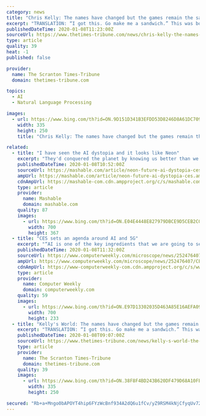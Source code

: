 ```yaml
---
category: news
title: "Chris Kelly: The names have changed but the games remain the same"
excerpt: "TRANSLATION: “I got this. Go make me a sandwich.” This was bound to be a rocky relationship. The Brazils — the family in perpetual political combat with Notarianni and the Parker House wing of the Democratic Machine — hand-picked Domenick to ..."
publishedDateTime: 2020-01-08T11:23:00Z
sourceUrl: https://www.thetimes-tribune.com/news/chris-kelly-the-names-have-changed-but-the-games-remain-the-same-1.2580672
type: article
quality: 39
heat: -1
published: false

provider:
  name: The Scranton Times-Tribune
  domain: thetimes-tribune.com

topics:
  - AI
  - Natural Language Processing

images:
  - url: https://www.bing.com/th?id=ON.9D151D341B3EFDD53D8246D8A61DC709
    width: 335
    height: 250
    title: "Chris Kelly: The names have changed but the games remain the same"

related:
  - title: "I have seen the AI dystopia and it looks like Neon"
    excerpt: "They'd conquered the planet by knowing us better than we knew ourselves. It seemed like humanity to create its first self-aware AI in the form of ads. The story made few waves, but I could never let go of the Vert concept. The more marketing became automated, the more ads learned about us, the closer the world of the Verts seemed. They were ..."
    publishedDateTime: 2020-01-08T10:52:00Z
    sourceUrl: https://mashable.com/article/neon-future-ai-dystopia-ces/
    ampUrl: https://mashable.com/article/neon-future-ai-dystopia-ces.amp
    cdnAmpUrl: https://mashable-com.cdn.ampproject.org/c/s/mashable.com/article/neon-future-ai-dystopia-ces.amp
    type: article
    provider:
      name: Mashable
      domain: mashable.com
    quality: 87
    images:
      - url: https://www.bing.com/th?id=ON.E04E4448E827979DBCE9D5CEB2C0AF5E
        width: 700
        height: 367
  - title: "CES sets an agenda around AI and 5G"
    excerpt: "“AI is one of the key ingredients that we are going to see for the coming decade ... That translated into the portfolio in personalised services, fast chips and robust infrastructure to ensure a smooth customer experience. \"This could be a challenge and an opportunity but we will be ready for the age of experience,\" he said."
    publishedDateTime: 2020-01-08T11:32:00Z
    sourceUrl: https://www.computerweekly.com/microscope/news/252476407/CES-sets-an-agenda-around-AI-and-5G
    ampUrl: https://www.computerweekly.com/microscope/news/252476407/CES-sets-an-agenda-around-AI-and-5G?amp=1
    cdnAmpUrl: https://www-computerweekly-com.cdn.ampproject.org/c/s/www.computerweekly.com/microscope/news/252476407/CES-sets-an-agenda-around-AI-and-5G?amp=1
    type: article
    provider:
      name: Computer Weekly
      domain: computerweekly.com
    quality: 59
    images:
      - url: https://www.bing.com/th?id=ON.E97D13302035D463A85E16AEFA096989
        width: 700
        height: 233
  - title: "Kelly's World: The names have changed but the games remain the same"
    excerpt: "TRANSLATION: “I got this. Go make me a sandwich.” This was bound to be a rocky relationship. The Brazils — the family in perpetual political combat with Notarianni and the Parker House wing of the Democratic Machine — hand-picked Domenick to balance the listing reelection hopes of Commissioner Pat O’Malley, the Brazils’ Manchurian ..."
    publishedDateTime: 2020-01-08T09:07:00Z
    sourceUrl: https://www.thetimes-tribune.com/news/kelly-s-world-the-names-have-changed-but-the-games-remain-the-same-1.2580672
    type: article
    provider:
      name: The Scranton Times-Tribune
      domain: thetimes-tribune.com
    quality: 39
    images:
      - url: https://www.bing.com/th?id=ON.38F8F4BD243B620DF479D68A10FE2DB3
        width: 335
        height: 250

secured: "Rb+a+Mngo0bAPOYT4hip6FYzWcBnf934A2dQ6u1fCv/yZ9RSM4kNjCfyqUv72e3mp/zQFmZDxcELkiMGaSWj/L+6ZZUm1XiMxr+4qpU8JUCh4ZnXYvQXm4gvmP9SZRTBPa2+j6KjmIRiOjd37MiZFpYt0ivx05i17O8KC+fC9gTJYpyW5W4Jee0NWroqHDQozQkimejgyHK+8cAMWK7Iex87eNUwutLd6d/cFtzySDQhp6Sl0+pVZafrAgSJFrFvId9yOYyLCAy8jC5imNmyWw==;LH2keDI+p3XIQURzyIReIg=="
---
```


